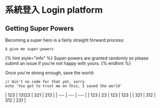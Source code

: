 # 系統登入 Login platform

## Getting Super Powers

Becoming a super hero is a fairly straight forward process:

```text
$ give me super-powers
```

{% hint style="info" %}
Super-powers are granted randomly so please submit an issue if you're not happy with yours.
{% endhint %}

Once you're strong enough, save the world:

```text
// Ain't no code for that yet, sorry
echo 'You got to trust me on this, I saved the world'
```

| 123 | 13123 | 321 | 213 |
| --- | --- | --- |
| 123 | 23 | 123 | 123 |
| 321 | 312 | 312 | 231 |

